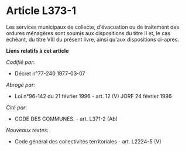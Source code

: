 # Article L373-1

Les services municipaux de collecte, d'évacuation ou de traitement des ordures ménagères sont soumis aux dispositions du
titre II et, le cas échéant, du titre VIII du présent livre, ainsi qu'aux dispositions ci-après.

**Liens relatifs à cet article**

_Codifié par_:

  - Décret n°77-240 1977-03-07

_Abrogé par_:

  - Loi n°96-142 du 21 février 1996 - art. 12 (V) JORF 24 février 1996

_Cité par_:

  - CODE DES COMMUNES. - art. L371-2 (Ab)

_Nouveaux textes_:

  - Code général des collectivités territoriales - art. L2224-5 (V)
